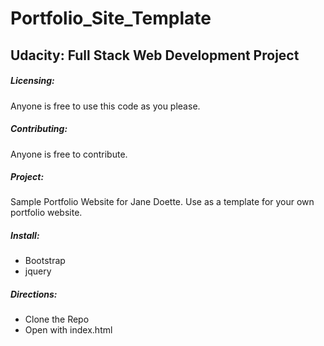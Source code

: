 # Portfolio_Site_Template

## Udacity: Full Stack Web Development Project

##### Licensing: 
Anyone is free to use this code as you please. 

##### Contributing: 
Anyone is free to contribute.


##### Project:
Sample Portfolio Website for Jane Doette. Use as a template for your own portfolio website.

##### Install:
*  Bootstrap
*  jquery

##### Directions:
* Clone the Repo
* Open with index.html


